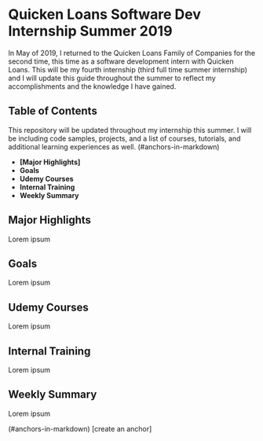 # Quicken Loans Software Dev Internship Summer 2019

In May of 2019, I returned to the Quicken Loans Family of Companies for the second time, this time as a software development intern with Quicken Loans. This will be my fourth internship (third full time summer internship) and I will update this guide throughout the summer to reflect my accomplishments and the knowledge I have gained.


## Table of Contents
This repository will be updated throughout my internship this summer. I will be including code samples, projects, and a list of courses, tutorials, and additional learning experiences as well.
(#anchors-in-markdown)


* **[Major Highlights]**
* **Goals**
* **Udemy Courses**
* **Internal Training**
* **Weekly Summary**


## Major Highlights
Lorem ipsum


## Goals
Lorem ipsum


## Udemy Courses
Lorem ipsum


## Internal Training
Lorem ipsum

## Weekly Summary
Lorem ipsum


(#anchors-in-markdown)
[create an anchor]


